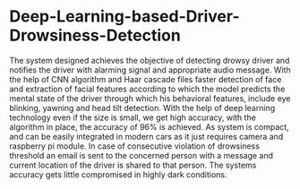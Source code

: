 # Deep-Learning-based-Driver-Drowsiness-Detection
The system designed achieves the objective of detecting drowsy driver and notifies the driver with alarming signal and appropriate audio message. With the help of CNN algorithm and Haar cascade files faster detection of face and extraction of facial features according to which the model predicts the mental state of the driver through which his behavioral features, include eye blinking, yawning and head tilt detection. With the help of deep learning technology even if the size is small, we get high accuracy, with the algorithm in place, the accuracy of 96% is achieved. As system is compact, and can be easily integrated in modern cars as it just requires camera and raspberry pi module. In case of consecutive violation of drowsiness threshold an email is sent to the concerned person with a message and current location of the driver is shared to that person. The systems accuracy gets little compromised in highly dark conditions.
